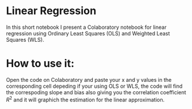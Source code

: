 # Linear Regression
In this short notebook I present a Colaboratory notebook for linear regression using Ordinary Least Squares (OLS) and Weighted Least Squares (WLS).

# How to use it:
Open the code on Colaboratory and paste your x and y values in the corresponding cell depeding if your using OLS or WLS, the code will find the correspoding slope and bias also giving you the correlation coefficient $R^{2}$ and it will graphich the estimation for the linear approximation. 
